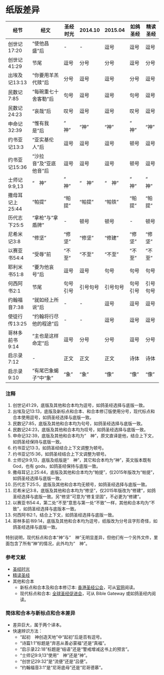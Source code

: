 # 纸版差异
| 经节 | 经文 | 圣经时光 | 2014.10 | 2015.04 | 如鸽圣经 | 精读圣经 |
| ---- | ---- | ---- | -------- | -------- | ------- | ------ | 
| 创世记17:20 | “使他昌盛”后 | - | - | 逗号 | 逗号 | 逗号 |
| 创世记41:29 | 节尾 | 逗号 | 分号 | 分号 | 逗号 | 分号 |
| 出埃及记13:13 | “你要用羊羔代赎”后 | 分号 | 逗号 | 逗号 | 分号 | 逗号 |
| 民数记7:85 | “每碗重七十舍客勒”后 | 句号 | 逗号 | 逗号 | 句号 | 逗号 |
| 民数记24:23 | “哀哉”后 | 叹号 | 逗号 | 逗号 | 叹号 | 逗号 |
| 申命记32:39 | “惟有我是”后 | “　神” | “神” | “神” | “　神” | “神” |
| 约书亚记13:3 | “亚实基伦人”后 | 逗号 | 逗号 | 逗号 | 顿号 | 逗号 |
| 约书亚记15:36 | “沙拉音”及“亚底他音”后 | 逗号 | 逗号 | 逗号 | 顿号 | 逗号 |
| 士师记9:9,13 | “　神” | “　神” | “　神” | “　神” | “　神” | “　神” |
| 撒母耳记上25:44 | “帕提” | “帕提” | “帕提” | “帕铁” | “帕提” | “帕提” |
| 历代志下25:5 | “拿枪”与”拿盾牌” | - | 顿号 | 顿号 | - | 顿号 |
| 尼希米记3:8 | “修坚” | “修坚” | “修坚” | “修建” | “修坚” | “修坚” |
| 以赛亚书54:4 | “受辱”前 | “不至” | “不至” | “不至” | “不至” | “不至” |
| 耶利米书51:8 | “要为他哀号”后 | 逗号 | 逗号 | 句号 | 句号 | 句号 |
| 何西阿书2:1 | 节尾 | 句号引号 | 引号句号 | 引号句号 | 句号引号 | 引号句号 |
| 约翰福音7:38 | “就如经上所说”后 | - | - | 逗号 | 逗号 | 逗号 |
| 使徒行传13:25 | “约翰将行尽他的程途”后 | - | - | 逗号 | 逗号 | 逗号 |
| 哥林多前书9:14 | “主也是这样命定”后 | 逗号 | 分号 | 分号 | 逗号 | 分号
| 启示录7:12 | - | 正文 | 正文 | 正文 | 诗体 | 诗体 | 
| 启示录9:10 | “有尾巴象蝎子”中“象” | “象” | “象”  | “像” | “像” | “像” |

### 注释
1. 创世记41:29，底版及其他和合本均为逗号，如鸽圣经选择与底版一致。
1. 出埃及记13:13，底版及新标点和合本、和合本修订版使用分号，现代标点和合本使用逗号，如鸽圣经选择与底版一致。
1. 民数记7:85，底版及其他和合本均为句号，如鸽圣经选择与底版一致。
1. 民数记24:23，底版及其他和合本均为叹号，如鸽圣经选择与底版一致。
1. 申命记32:39，底版及其他和合本均为“　神”，原文直译是他，结合上下文，如鸽圣经保持与底版一致。
1. 约书亚记13:3，如鸽圣经结合上下文调整为顿号。
1. 约书亚记15:36，如鸽圣经结合上下文调整为顿号。
1. 士师记9:9,13，底版及纸版是“　神”，其它和合本均为“神”，英文版本既有 God，也有 gods，如鸽圣经保持与底版一致。
1. 撒母耳记上25:44，底版及其他和合本均为“帕提”，仅2015年版改为“帕提”，如鸽圣经选择与底版一致。
1. 历代志下25:5，底版及其他和合本均无顿号，如鸽圣经选择与底版一致。
1. 尼希米记3:8，底版及其他和合本均为“修坚”，仅2015年版改为“修建”，如鸽圣经选择与底版一致。另“修坚”可意为“修复坚固”，不必更为“修建”。
1. 以赛亚书54:4，第二处“不至”意思与第一处“不致”一样，其他和合本均为“不致”，如鸽圣经选择与底版本一致。
1. 何西阿书2:1，结合上下文，如鸽圣经选择与底版一致。
1. 哥林多前书9:14，底版及其他和合本均为逗号，纸版改为分号且字形奇怪，如鸽圣经选择与底版一致。

特别说明，现代标点和合本“神”与“　神”无明显差异，但他们有一个另外文件，里面包含了所有“神”的情况，此外均为“　神”。

### 参考文献
- [圣经时光](http://www.ccctspm.org/bibleapp)
- [精读圣经](http://www.christapp.net/)
- 其他和合本
  - 新标点和合本及和合本修订本: [香港圣经公会](https://www.hkbs.org.hk)，可从[官网](http://rcuv.hkbs.org.hk/)阅读。
  - 现代标点和合本: [全球圣经促进会](https://www.globalbibleinitiative.org/)，可从 Bible Gateway 或如鸽圣经内阅读。

### 简体和合本与新标点和合本差异
- 差异巨大，属于两个译本。
- 快速辨识方法：
  - “起初　神创造天地”中“起初”后是否有逗号。
  - “诗篇1:1”标题是“弃恶从善必蒙福”还是“真福”。
  - “启示录22:18”标题是“结语”还是“警戒增减这书上的预言”。
  - “士师记9:9,13”使用“　神”还是“神”。
  - “创世记29:32”是“流便”还是“吕便”。
  - “约翰福音3:1”是“尼哥底母”还是“尼哥德慕”。
